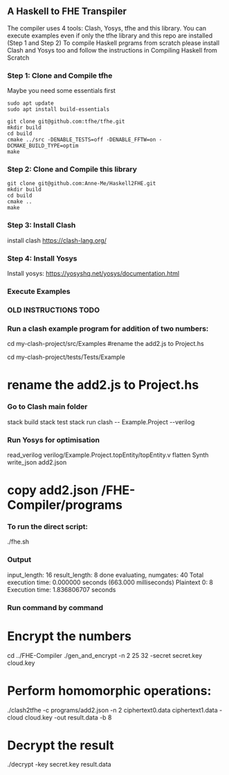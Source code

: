 ## A Haskell to FHE Transpiler 

The compiler uses 4 tools: Clash, Yosys, tfhe and this library.
You can execute examples even if only the tfhe library and this repo are installed (Step 1 and Step 2)
To compile Haskell prgrams from scratch please install Clash and Yosys too and follow the instructions in Compiling Haskell from Scratch

### Step 1: Clone and Compile tfhe
Maybe you need some essentials first
```
sudo apt update
sudo apt install build-essentials
```

```
git clone git@github.com:tfhe/tfhe.git
mkdir build  
cd build  
cmake ../src -DENABLE_TESTS=off -DENABLE_FFTW=on -DCMAKE_BUILD_TYPE=optim 
make  
```

### Step 2: Clone and Compile this library 
```
git clone git@github.com:Anne-Me/Haskell2FHE.git
mkdir build  
cd build  
cmake ..  
make  
```

### Step 3: Install Clash
install clash https://clash-lang.org/ 


### Step 4: Install Yosys
Install yosys: https://yosyshq.net/yosys/documentation.html  


### Execute Examples



### OLD INSTRUCTIONS TODO

### Run a clash example program for addition of two numbers:
cd my-clash-project/src/Examples
#rename the add2.js to Project.hs

cd my-clash-project/tests/Tests/Example
# rename the add2.js to Project.hs

### Go to Clash main folder

stack build
stack test
stack run clash -- Example.Project --verilog 

### Run Yosys for optimisation
read_verilog verilog/Example.Project.topEntity/topEntity.v 
flatten 
Synth 
write_json add2.json 

# copy add2.json /FHE-Compiler/programs

### To run the direct script:
./fhe.sh

### Output ###
input_length: 16 result_length: 8
done evaluating, numgates: 40
Total execution time: 0.000000 seconds (663.000 milliseconds)
Plaintext 0: 8
Execution time: 1.836806707 seconds


### Run command by command

# Encrypt the numbers
cd ../FHE-Compiler
./gen_and_encrypt -n 2 25 32 -secret secret.key cloud.key 


# Perform homomorphic operations:
./clash2tfhe -c programs/add2.json -n 2 ciphertext0.data ciphertext1.data -cloud cloud.key -out result.data -b 8 

# Decrypt the result
./decrypt -key secret.key result.data  


